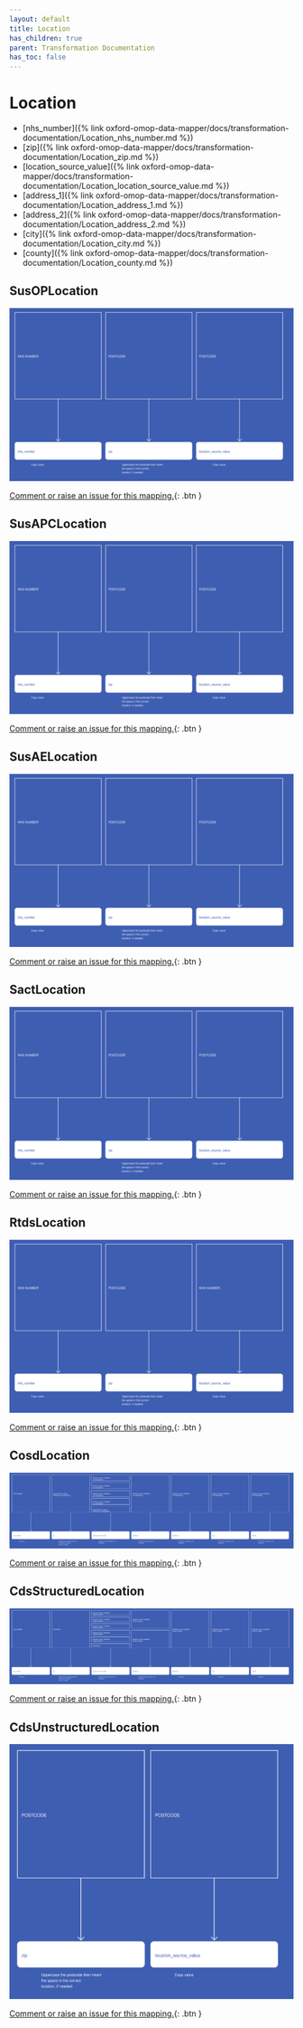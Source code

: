 ```yaml
---
layout: default
title: Location
has_children: true
parent: Transformation Documentation
has_toc: false
---
```


# Location
* [nhs_number]({% link oxford-omop-data-mapper/docs/transformation-documentation/Location_nhs_number.md %})
* [zip]({% link oxford-omop-data-mapper/docs/transformation-documentation/Location_zip.md %})
* [location_source_value]({% link oxford-omop-data-mapper/docs/transformation-documentation/Location_location_source_value.md %})
* [address_1]({% link oxford-omop-data-mapper/docs/transformation-documentation/Location_address_1.md %})
* [address_2]({% link oxford-omop-data-mapper/docs/transformation-documentation/Location_address_2.md %})
* [city]({% link oxford-omop-data-mapper/docs/transformation-documentation/Location_city.md %})
* [county]({% link oxford-omop-data-mapper/docs/transformation-documentation/Location_county.md %})

## SusOPLocation
<a href="SusOPLocation.svg" target="_blank"><img src="SusOPLocation.svg" /></a>

[Comment or raise an issue for this mapping.](https://github.com/answerdigital/oxford-omop-data-mapper/issues/new?title=SusOPLocation%20mapping){: .btn }
## SusAPCLocation
<a href="SusAPCLocation.svg" target="_blank"><img src="SusAPCLocation.svg" /></a>

[Comment or raise an issue for this mapping.](https://github.com/answerdigital/oxford-omop-data-mapper/issues/new?title=SusAPCLocation%20mapping){: .btn }
## SusAELocation
<a href="SusAELocation.svg" target="_blank"><img src="SusAELocation.svg" /></a>

[Comment or raise an issue for this mapping.](https://github.com/answerdigital/oxford-omop-data-mapper/issues/new?title=SusAELocation%20mapping){: .btn }
## SactLocation
<a href="SactLocation.svg" target="_blank"><img src="SactLocation.svg" /></a>

[Comment or raise an issue for this mapping.](https://github.com/answerdigital/oxford-omop-data-mapper/issues/new?title=SactLocation%20mapping){: .btn }
## RtdsLocation
<a href="RtdsLocation.svg" target="_blank"><img src="RtdsLocation.svg" /></a>

[Comment or raise an issue for this mapping.](https://github.com/answerdigital/oxford-omop-data-mapper/issues/new?title=RtdsLocation%20mapping){: .btn }
## CosdLocation
<a href="CosdLocation.svg" target="_blank"><img src="CosdLocation.svg" /></a>

[Comment or raise an issue for this mapping.](https://github.com/answerdigital/oxford-omop-data-mapper/issues/new?title=CosdLocation%20mapping){: .btn }
## CdsStructuredLocation
<a href="CdsStructuredLocation.svg" target="_blank"><img src="CdsStructuredLocation.svg" /></a>

[Comment or raise an issue for this mapping.](https://github.com/answerdigital/oxford-omop-data-mapper/issues/new?title=CdsStructuredLocation%20mapping){: .btn }
## CdsUnstructuredLocation
<a href="CdsUnstructuredLocation.svg" target="_blank"><img src="CdsUnstructuredLocation.svg" /></a>

[Comment or raise an issue for this mapping.](https://github.com/answerdigital/oxford-omop-data-mapper/issues/new?title=CdsUnstructuredLocation%20mapping){: .btn }
